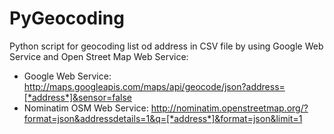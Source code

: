 ﻿# PyGeocoding
Python script for geocoding list od address in CSV file by using Google Web Service and Open Street Map Web Service:
- Google Web Service: <http://maps.googleapis.com/maps/api/geocode/json?address=[*address*]&sensor=false>
- Nominatim OSM Web Service: <http://nominatim.openstreetmap.org/?format=json&addressdetails=1&q=[*address*]&format=json&limit=1>

